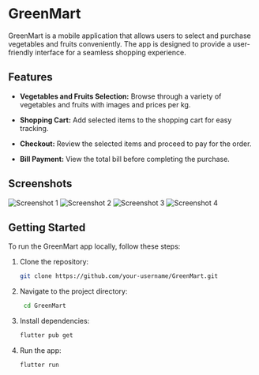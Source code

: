 # GreenMart

GreenMart is a mobile application that allows users to select and purchase vegetables and fruits conveniently. The app is designed to provide a user-friendly interface for a seamless shopping experience.

## Features

- **Vegetables and Fruits Selection:** Browse through a variety of vegetables and fruits with images and prices per kg.

- **Shopping Cart:** Add selected items to the shopping cart for easy tracking.

- **Checkout:** Review the selected items and proceed to pay for the order.

- **Bill Payment:** View the total bill before completing the purchase.

## Screenshots

![Screenshot 1](/lib/images/Screenshot_1703496942.png)
![Screenshot 2](/lib/images/Screenshot_1703496995.png)
![Screenshot 3](/lib/images/Screenshot_1703497003.png)
![Screenshot 4](/lib/images/Screenshot_1703497015.png)
## Getting Started

To run the GreenMart app locally, follow these steps:

1. Clone the repository:

   ```bash
   git clone https://github.com/your-username/GreenMart.git
   
2. Navigate to the project directory:

    ```bash
     cd GreenMart

3. Install dependencies:

     ```bash
    flutter pub get

4. Run the app:

    ```bash
   flutter run


